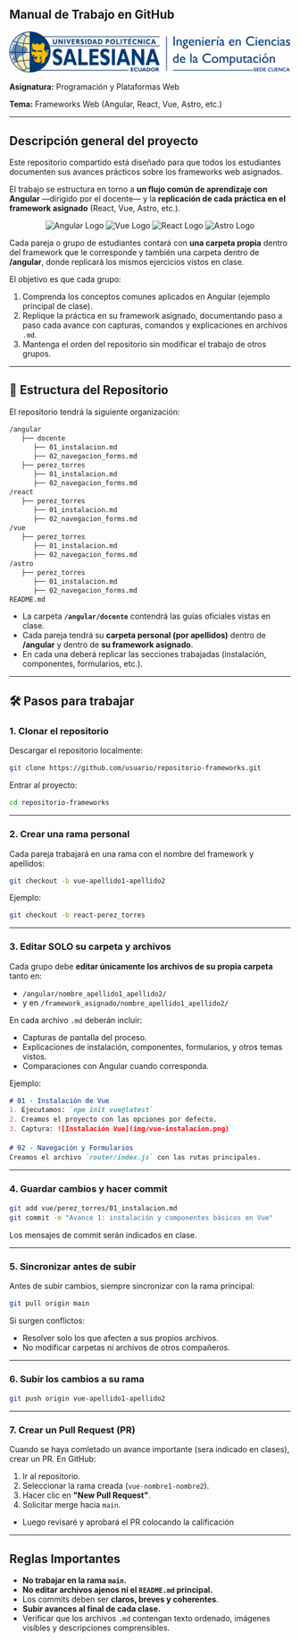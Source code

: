 

## Manual de Trabajo en GitHub 

![alt text](.core/assets/ups-icc.png)


**Asignatura:** Programación y Plataformas Web

**Tema:** Frameworks Web (Angular, React, Vue, Astro, etc.)

---

## Descripción general del proyecto

Este repositorio compartido está diseñado para que todos los estudiantes documenten sus avances prácticos sobre los frameworks web asignados.

El trabajo se estructura en torno a **un flujo común de aprendizaje con Angular** —dirigido por el docente— y la **replicación de cada práctica en el framework asignado** (React, Vue, Astro, etc.).

<div align="center">
  <img src="https://cdn.jsdelivr.net/gh/devicons/devicon/icons/angular/angular-original.svg" width="80" alt="Angular Logo">
 
   <img src="https://cdn.jsdelivr.net/gh/devicons/devicon@latest/icons/vuejs/vuejs-original.svg" width="80"  alt="Vue Logo"  />

  <img src="https://cdn.jsdelivr.net/gh/devicons/devicon/icons/react/react-original.svg" width="80" alt="React Logo">

   <img src="https://cdn.jsdelivr.net/gh/devicons/devicon/icons/astro/astro-original.svg" width="80" alt="Astro Logo">
  


</div>


Cada pareja o grupo de estudiantes contará con **una carpeta propia** dentro del framework que le corresponde y también una carpeta dentro de **/angular**, donde replicará los mismos ejercicios vistos en clase.

El objetivo es que cada grupo:

1. Comprenda los conceptos comunes aplicados en Angular (ejemplo principal de clase).
2. Replique la práctica en su framework asignado, documentando paso a paso cada avance con capturas, comandos y explicaciones en archivos `.md`.
3. Mantenga el orden del repositorio sin modificar el trabajo de otros grupos.

---

## 📂 Estructura del Repositorio

El repositorio tendrá la siguiente organización:

```
/angular
   ├── docente
      ├── 01_instalacion.md
      ├── 02_navegacion_forms.md
   ├── perez_torres
      ├── 01_instalacion.md
      ├── 02_navegacion_forms.md
/react
   ├── perez_torres
      ├── 01_instalacion.md
      ├── 02_navegacion_forms.md
/vue
   ├── perez_torres
      ├── 01_instalacion.md
      ├── 02_navegacion_forms.md
/astro
   ├── perez_torres
      ├── 01_instalacion.md
      ├── 02_navegacion_forms.md
README.md
```

* La carpeta **`/angular/docente`** contendrá las guías oficiales vistas en clase.
* Cada pareja tendrá su **carpeta personal (por apellidos)** dentro de **/angular** y dentro de **su framework asignado**.
* En cada una deberá replicar las secciones trabajadas (instalación, componentes, formularios, etc.).



---

## 🛠️ Pasos para trabajar

### 1. Clonar el repositorio

Descargar el repositorio localmente:

```bash
git clone https://github.com/usuario/repositorio-frameworks.git
```

Entrar al proyecto:

```bash
cd repositorio-frameworks
```

---

### 2. Crear una rama personal

Cada pareja trabajará en una rama con el nombre del framework y apellidos:

```bash
git checkout -b vue-apellido1-apellido2
```

Ejemplo:

```bash
git checkout -b react-perez_torres
```

---

### 3. Editar SOLO su carpeta y archivos

Cada grupo debe **editar únicamente los archivos de su propia carpeta** tanto en:

* `/angular/nombre_apellido1_apellido2/`
* y en `/framework_asignado/nombre_apellido1_apellido2/`

En cada archivo `.md` deberán incluir:

* Capturas de pantalla del proceso.
* Explicaciones de instalación, componentes, formularios, y otros temas vistos.
* Comparaciones con Angular cuando corresponda.

Ejemplo:

```markdown
# 01 - Instalación de Vue
1. Ejecutamos: `npm init vue@latest`
2. Creamos el proyecto con las opciones por defecto.
3. Captura: ![Instalación Vue](img/vue-instalacion.png)

# 02 - Navegación y Formularios
Creamos el archivo `router/index.js` con las rutas principales.
```

---

### 4. Guardar cambios y hacer commit

```bash
git add vue/perez_torres/01_instalacion.md
git commit -m "Avance 1: instalación y componentes básicos en Vue"
```

Los mensajes de commit serán indicados en clase.

---

### 5. Sincronizar antes de subir

Antes de subir cambios, siempre sincronizar con la rama principal:

```bash
git pull origin main
```

Si surgen conflictos:

* Resolver solo los que afecten a sus propios archivos.
* No modificar carpetas ni archivos de otros compañeros.

---

### 6. Subir los cambios a su rama

```bash
git push origin vue-apellido1-apellido2
```

---

### 7. Crear un Pull Request (PR)

Cuando se haya comletado un avance importante (sera indicado en clases), crear un PR. 
En GitHub:

1. Ir al repositorio.
2. Seleccionar la rama creada (`vue-nombre1-nombre2`).
3. Hacer clic en **"New Pull Request"**.
4. Solicitar merge hacia `main`.

* Luego revisaré y aprobará el PR colocando la calificación

---

## Reglas Importantes

* **No trabajar en la rama `main`.**
* **No editar archivos ajenos ni el `README.md` principal.**
* Los commits deben ser **claros, breves y coherentes**.
* **Subir avances al final de cada clase.**
* Verificar que los archivos `.md` contengan texto ordenado, imágenes visibles y descripciones comprensibles.



